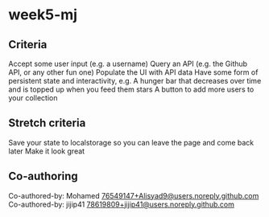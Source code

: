 # week5-mj

## Criteria

Accept some user input (e.g. a username)
Query an API (e.g. the Github API, or any other fun one)
Populate the UI with API data
Have some form of persistent state and interactivity, e.g.
A hunger bar that decreases over time and is topped up when you feed them stars
A button to add more users to your collection

## Stretch criteria

Save your state to localstorage so you can leave the page and come back later
Make it look great

## Co-authoring

Co-authored-by: Mohamed <76549147+Alisyad9@users.noreply.github.com>
Co-authored-by: jijip41 <78619809+jijip41@users.noreply.github.com>
